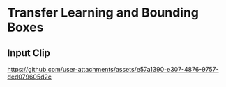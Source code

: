 # Transfer Learning and Bounding Boxes

## Input Clip


https://github.com/user-attachments/assets/e57a1390-e307-4876-9757-ded079605d2c

